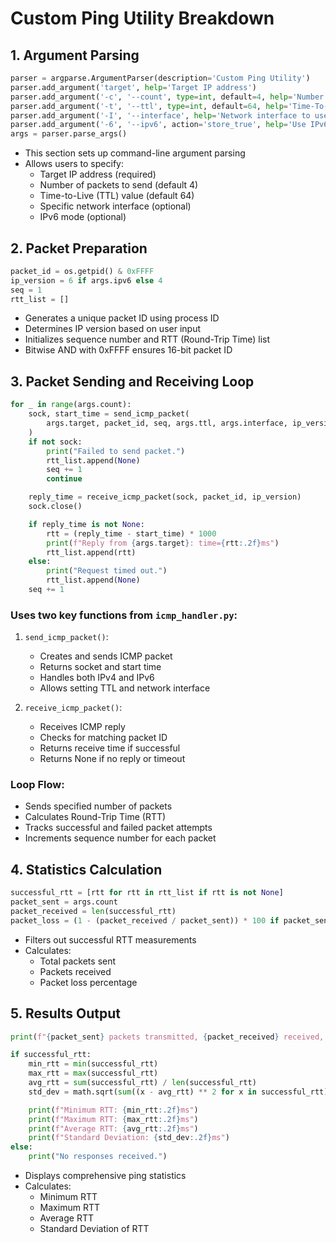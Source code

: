 # Custom Ping Utility Breakdown

## 1. Argument Parsing
```python
parser = argparse.ArgumentParser(description='Custom Ping Utility')
parser.add_argument('target', help='Target IP address')
parser.add_argument('-c', '--count', type=int, default=4, help='Number of packets to send') 
parser.add_argument('-t', '--ttl', type=int, default=64, help='Time-To-Live value')
parser.add_argument('-I', '--interface', help='Network interface to use')
parser.add_argument('-6', '--ipv6', action='store_true', help='Use IPv6')
args = parser.parse_args()
```
- This section sets up command-line argument parsing
- Allows users to specify:
  - Target IP address (required)
  - Number of packets to send (default 4)
  - Time-to-Live (TTL) value (default 64)
  - Specific network interface (optional)
  - IPv6 mode (optional)

## 2. Packet Preparation
```python
packet_id = os.getpid() & 0xFFFF
ip_version = 6 if args.ipv6 else 4
seq = 1
rtt_list = []
```
- Generates a unique packet ID using process ID
- Determines IP version based on user input
- Initializes sequence number and RTT (Round-Trip Time) list
- Bitwise AND with 0xFFFF ensures 16-bit packet ID

## 3. Packet Sending and Receiving Loop
```python
for _ in range(args.count):
    sock, start_time = send_icmp_packet(
        args.target, packet_id, seq, args.ttl, args.interface, ip_version
    )
    if not sock:
        print("Failed to send packet.")
        rtt_list.append(None)
        seq += 1
        continue

    reply_time = receive_icmp_packet(sock, packet_id, ip_version)
    sock.close()

    if reply_time is not None:
        rtt = (reply_time - start_time) * 1000
        print(f"Reply from {args.target}: time={rtt:.2f}ms")
        rtt_list.append(rtt)
    else:
        print("Request timed out.")
        rtt_list.append(None)
    seq += 1
```
### Uses two key functions from `icmp_handler.py`:
1. `send_icmp_packet()`:
   - Creates and sends ICMP packet
   - Returns socket and start time
   - Handles both IPv4 and IPv6
   - Allows setting TTL and network interface

2. `receive_icmp_packet()`:
   - Receives ICMP reply
   - Checks for matching packet ID
   - Returns receive time if successful
   - Returns None if no reply or timeout

### Loop Flow:
- Sends specified number of packets
- Calculates Round-Trip Time (RTT)
- Tracks successful and failed packet attempts
- Increments sequence number for each packet

## 4. Statistics Calculation
```python
successful_rtt = [rtt for rtt in rtt_list if rtt is not None]
packet_sent = args.count
packet_received = len(successful_rtt)
packet_loss = (1 - (packet_received / packet_sent)) * 100 if packet_sent else 0
```
- Filters out successful RTT measurements
- Calculates:
  - Total packets sent
  - Packets received
  - Packet loss percentage

## 5. Results Output
```python
print(f"{packet_sent} packets transmitted, {packet_received} received, {packet_loss:.2f}% packet loss")

if successful_rtt:
    min_rtt = min(successful_rtt)
    max_rtt = max(successful_rtt)
    avg_rtt = sum(successful_rtt) / len(successful_rtt)
    std_dev = math.sqrt(sum((x - avg_rtt) ** 2 for x in successful_rtt) / len(successful_rtt))

    print(f"Minimum RTT: {min_rtt:.2f}ms")
    print(f"Maximum RTT: {max_rtt:.2f}ms")
    print(f"Average RTT: {avg_rtt:.2f}ms")
    print(f"Standard Deviation: {std_dev:.2f}ms")
else:
    print("No responses received.")
```
- Displays comprehensive ping statistics
- Calculates:
  - Minimum RTT
  - Maximum RTT
  - Average RTT
  - Standard Deviation of RTT
